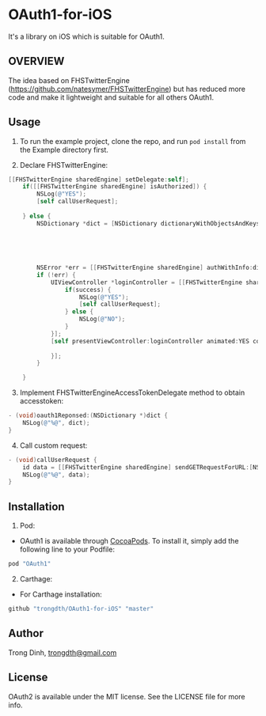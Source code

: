# OAuth1-for-iOS

It's a library on iOS which is suitable for OAuth1.


## OVERVIEW

The idea based on FHSTwitterEngine (https://github.com/natesymer/FHSTwitterEngine) but has reduced more code and make it lightweight and suitable for all others OAuth1.

## Usage

 1. To run the example project, clone the repo, and run `pod install` from the Example directory first.

 2. Declare FHSTwitterEngine:

```objective-c
[[FHSTwitterEngine sharedEngine] setDelegate:self];
    if([[FHSTwitterEngine sharedEngine] isAuthorized]) {
        NSLog(@"YES");
        [self callUserRequest];
        
    } else {
        NSDictionary *dict = [NSDictionary dictionaryWithObjectsAndKeys:@"https://api.twitter.com/oauth/access_token", kOAuth1_TOKEN,
                                                                        @"https://api.twitter.com/oauth/request_token", kOAuth1_REQUEST_TOKEN,
                                                                        @"https://api.twitter.com/oauth/authorize", kOAuth1_AUTHORIZE,
                                                                        @"yRtOrW7lOURB0lTSaTWlN2fMv", kOAuth1_CONSUMER_KEY,
                                                                        @"xOjRhL9mqzFf7Ie6Zv647K8FjPVeQyt2LcyPGAbkPYYae05VwP", kOAuth1_SECRET_KEY, nil];
        
        NSError *err = [[FHSTwitterEngine sharedEngine] authWithInfo:dict];
        if (!err) {
            UIViewController *loginController = [[FHSTwitterEngine sharedEngine]loginControllerWithCompletionHandler:^(BOOL success) {
                if(success) {
                    NSLog(@"YES");
                    [self callUserRequest];
                } else {
                    NSLog(@"NO");
                }
            }];
            [self presentViewController:loginController animated:YES completion:^{
                
            }];
        }

    }
```

 3. Implement FHSTwitterEngineAccessTokenDelegate method to obtain accesstoken:

```objective-c
- (void)oauth1Reponsed:(NSDictionary *)dict {
    NSLog(@"%@", dict);
}
```

 4. Call custom request:

```objective-c
- (void)callUserRequest {
    id data = [[FHSTwitterEngine sharedEngine] sendGETRequestForURL:[NSURL URLWithString:@"https://api.twitter.com/1.1/account/verify_credentials.json"] andParams:nil];
    NSLog(@"%@", data);
}
```

## Installation

1. Pod:
+ OAuth1 is available through [CocoaPods](http://cocoapods.org). To install
it, simply add the following line to your Podfile:

```ruby
pod "OAuth1"
```

2. Carthage:
+ For Carthage installation:

```ruby
github "trongdth/OAuth1-for-iOS" "master"
```


## Author

Trong Dinh, trongdth@gmail.com

## License

OAuth2 is available under the MIT license. See the LICENSE file for more info.
